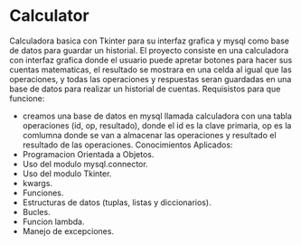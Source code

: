 # Calculator
Calculadora basica con Tkinter para su interfaz grafica y mysql como base de datos para guardar un historial.
El proyecto consiste en una calculadora con interfaz grafica donde el usuario puede apretar botones para hacer sus cuentas matematicas, el resultado se mostrara en una celda al igual que las operaciones, y todas las operaciones
y respuestas seran guardadas en una base de datos para realizar un historial de cuentas.
Requisistos para que funcione:
- creamos una base de datos en mysql llamada calculadora con una tabla operaciones (id, op, resultado), donde el id es la clave primaria, op es la comlumna donde se van a almacenar las operaciones y resultado el resultado de las operaciones.
Conocimientos Aplicados:
- Programacion Orientada a Objetos.
- Uso del modulo mysql.connector.
- Uso del modulo Tkinter.
- kwargs.
- Funciones.
- Estructuras de datos (tuplas, listas y diccionarios).
- Bucles.
- Funcion lambda.
- Manejo de excepciones.

  
